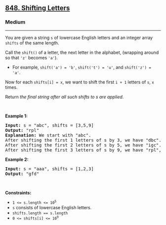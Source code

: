 <h2><a href="https://leetcode.com/problems/shifting-letters/">848. Shifting Letters</a></h2><h3>Medium</h3><hr><div><p>You are given a string <code>s</code> of lowercase English letters and an integer array <code>shifts</code> of the same length.</p>

<p>Call the <code>shift()</code> of a letter, the next letter in the alphabet, (wrapping around so that <code>'z'</code> becomes <code>'a'</code>).</p>

<ul>
	<li>For example, <code>shift('a') = 'b'</code>, <code>shift('t') = 'u'</code>, and <code>shift('z') = 'a'</code>.</li>
</ul>

<p>Now for each <code>shifts[i] = x</code>, we want to shift the first <code>i + 1</code> letters of <code>s</code>, <code>x</code> times.</p>

<p>Return <em>the final string after all such shifts to s are applied</em>.</p>

<p>&nbsp;</p>
<p><strong>Example 1:</strong></p>

<pre style="position: relative;"><strong>Input:</strong> s = "abc", shifts = [3,5,9]
<strong>Output:</strong> "rpl"
<strong>Explanation:</strong> We start with "abc".
After shifting the first 1 letters of s by 3, we have "dbc".
After shifting the first 2 letters of s by 5, we have "igc".
After shifting the first 3 letters of s by 9, we have "rpl", the answer.
<div class="open_grepper_editor" title="Edit &amp; Save To Grepper"></div></pre>

<p><strong>Example 2:</strong></p>

<pre style="position: relative;"><strong>Input:</strong> s = "aaa", shifts = [1,2,3]
<strong>Output:</strong> "gfd"
<div class="open_grepper_editor" title="Edit &amp; Save To Grepper"></div></pre>

<p>&nbsp;</p>
<p><strong>Constraints:</strong></p>

<ul>
	<li><code>1 &lt;= s.length &lt;= 10<sup>5</sup></code></li>
	<li><code>s</code> consists of lowercase English letters.</li>
	<li><code>shifts.length == s.length</code></li>
	<li><code>0 &lt;= shifts[i] &lt;= 10<sup>9</sup></code></li>
</ul>
</div>